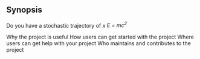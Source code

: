 ## Synopsis
Do you have a stochastic trajectory of $x$
*E = mc<sup>2</sup>*

Why the project is useful
How users can get started with the project
Where users can get help with your project
Who maintains and contributes to the project
